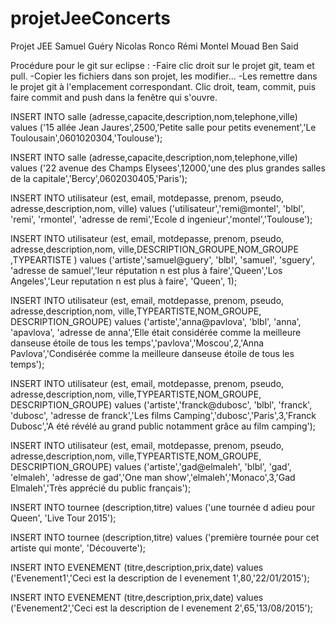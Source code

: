 projetJeeConcerts
=================

Projet JEE Samuel Guéry Nicolas Ronco Rémi Montel Mouad Ben Said

Procédure pour le git sur eclipse : 
-Faire clic droit sur le projet git, team et pull.
-Copier les fichiers dans son projet, les modifier...
-Les remettre dans le projet git à l'emplacement correspondant. Clic droit, team, commit, puis faire commit and push dans la fenêtre qui s'ouvre.






INSERT INTO salle (adresse,capacite,description,nom,telephone,ville)
values ('15 allée Jean Jaures',2500,'Petite salle pour petits evenement','Le Toulousain',0601020304,'Toulouse');

INSERT INTO salle (adresse,capacite,description,nom,telephone,ville)
values ('22 avenue des Champs Elysees',12000,'une des plus grandes salles de la capitale','Bercy',0602030405,'Paris');

INSERT INTO utilisateur (est, email, motdepasse, prenom, pseudo, adresse,description,nom, ville)
values ('utilisateur','remi@montel', 'blbl', 'remi', 'rmontel',  'adresse de remi','Ecole d ingenieur','montel','Toulouse');

INSERT INTO utilisateur (est, email, motdepasse, prenom, pseudo, adresse,description,nom, ville,DESCRIPTION_GROUPE,NOM_GROUPE ,TYPEARTISTE  )
values ('artiste','samuel@guery', 'blbl', 'samuel', 'sguery',  'adresse de samuel','leur réputation n est plus à faire','Queen','Los Angeles','Leur reputation n est plus à faire', 'Queen', 1);

INSERT INTO utilisateur (est, email, motdepasse, prenom, pseudo, adresse,description,nom, ville,TYPEARTISTE,NOM_GROUPE, DESCRIPTION_GROUPE) values ('artiste','anna@pavlova', 'blbl', 'anna', 'apavlova', 'adresse de anna','Elle était considérée comme la meilleure danseuse étoile de tous les temps','pavlova','Moscou',2,'Anna Pavlova','Condisérée comme la meilleure danseuse étoile de tous les temps');

INSERT INTO utilisateur (est, email, motdepasse, prenom, pseudo, adresse,description,nom, ville,TYPEARTISTE,NOM_GROUPE, DESCRIPTION_GROUPE) values ('artiste','franck@dubosc', 'blbl', 'franck', 'dubosc', 'adresse de franck','Les films Camping','dubosc','Paris',3,'Franck Dubosc','A été révélé au grand public notamment grâce au film camping');

INSERT INTO utilisateur (est, email, motdepasse, prenom, pseudo, adresse,description,nom, ville,TYPEARTISTE,NOM_GROUPE, DESCRIPTION_GROUPE) values ('artiste','gad@elmaleh', 'blbl', 'gad', 'elmaleh', 'adresse de gad','One man show','elmaleh','Monaco',3,'Gad Elmaleh','Très apprécié du public français');

INSERT INTO tournee (description,titre)
values ('une tournée d adieu pour Queen', 'Live Tour 2015');

INSERT INTO tournee (description,titre)
values ('première tournée pour cet artiste qui monte', 'Découverte');

INSERT INTO EVENEMENT  (titre,description,prix,date) values ('Evenement1','Ceci est la description de l evenement 1',80,'22/01/2015');

INSERT INTO EVENEMENT  (titre,description,prix,date) values ('Evenement2','Ceci est la description de l evenement 2',65,'13/08/2015');




